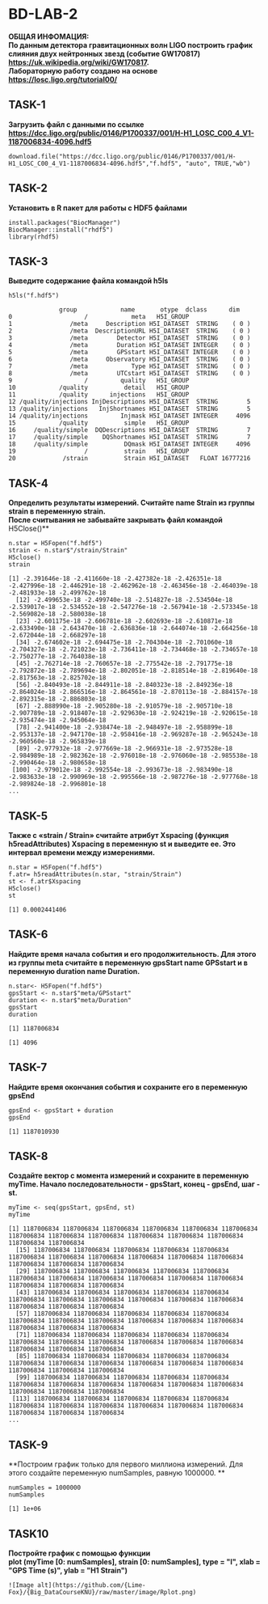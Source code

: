 # **BD-LAB-2**

**ОБЩАЯ ИНФОМАЦИЯ:**                                                                                                                       
**По данным детектора гравитационных волн LIGO построить график слияния двух нейтронных звезд                                           (cобытие GW170817)
https://uk.wikipedia.org/wiki/GW170817.                                                                                                   
Лабораторную работу создано на основе
https://losc.ligo.org/tutorial00/**

## **TASK-1** 
**Загрузить файл с данными по ссылке
https://dcc.ligo.org/public/0146/P1700337/001/H-H1_LOSC_C00_4_V1-1187006834-4096.hdf5**

```
download.file("https://dcc.ligo.org/public/0146/P1700337/001/H-H1_LOSC_C00_4_V1-1187006834-4096.hdf5","f.hdf5", "auto", TRUE,"wb")
```

## **TASK-2** 
**Установить в R пакет для работы с HDF5 файлами**

```
install.packages("BiocManager")
BiocManager::install("rhdf5")
library(rhdf5)
```
## **TASK-3** 
**Выведите содержание файла командой h5ls**

```
h5ls("f.hdf5")
```
```
              group            name       otype  dclass      dim
0                    /            meta   H5I_GROUP                 
1                /meta     Description H5I_DATASET  STRING    ( 0 )
2                /meta  DescriptionURL H5I_DATASET  STRING    ( 0 )
3                /meta        Detector H5I_DATASET  STRING    ( 0 )
4                /meta        Duration H5I_DATASET INTEGER    ( 0 )
5                /meta        GPSstart H5I_DATASET INTEGER    ( 0 )
6                /meta     Observatory H5I_DATASET  STRING    ( 0 )
7                /meta            Type H5I_DATASET  STRING    ( 0 )
8                /meta        UTCstart H5I_DATASET  STRING    ( 0 )
9                    /         quality   H5I_GROUP                 
10            /quality          detail   H5I_GROUP                 
11            /quality      injections   H5I_GROUP                 
12 /quality/injections InjDescriptions H5I_DATASET  STRING        5
13 /quality/injections   InjShortnames H5I_DATASET  STRING        5
14 /quality/injections         Injmask H5I_DATASET INTEGER     4096
15            /quality          simple   H5I_GROUP                 
16     /quality/simple  DQDescriptions H5I_DATASET  STRING        7
17     /quality/simple    DQShortnames H5I_DATASET  STRING        7
18     /quality/simple          DQmask H5I_DATASET INTEGER     4096
19                   /          strain   H5I_GROUP                 
20             /strain          Strain H5I_DATASET   FLOAT 16777216
```


## **TASK-4** 
**Определить результаты измерений.
Считайте name Strain из группы strain в переменную strain.                                                                               
После считывания не забывайте закрывать файл командой**
H5Close()**

```
n.star = H5Fopen("f.hdf5")
strain <- n.star$"/strain/Strain"
H5close()
strain
```
```
[1] -2.391646e-18 -2.411660e-18 -2.427382e-18 -2.426351e-18 -2.427996e-18 -2.446291e-18 -2.462962e-18 -2.463456e-18 -2.464039e-18 -2.481933e-18 -2.499762e-18
  [12] -2.499653e-18 -2.499740e-18 -2.514827e-18 -2.534504e-18 -2.539017e-18 -2.534552e-18 -2.547276e-18 -2.567941e-18 -2.573345e-18 -2.569082e-18 -2.580038e-18
  [23] -2.601175e-18 -2.606781e-18 -2.602693e-18 -2.610871e-18 -2.633490e-18 -2.643470e-18 -2.636836e-18 -2.644074e-18 -2.664256e-18 -2.672044e-18 -2.668297e-18
  [34] -2.674602e-18 -2.694475e-18 -2.704304e-18 -2.701060e-18 -2.704327e-18 -2.721023e-18 -2.736411e-18 -2.734468e-18 -2.734657e-18 -2.750277e-18 -2.764038e-18
  [45] -2.762714e-18 -2.760657e-18 -2.775542e-18 -2.791775e-18 -2.792872e-18 -2.789694e-18 -2.802051e-18 -2.818514e-18 -2.819640e-18 -2.817563e-18 -2.825702e-18
  [56] -2.840493e-18 -2.844911e-18 -2.840323e-18 -2.849236e-18 -2.864024e-18 -2.866516e-18 -2.864561e-18 -2.870113e-18 -2.884157e-18 -2.892315e-18 -2.886803e-18
  [67] -2.888990e-18 -2.905280e-18 -2.910579e-18 -2.905710e-18 -2.907789e-18 -2.918407e-18 -2.929630e-18 -2.924219e-18 -2.920615e-18 -2.935474e-18 -2.945064e-18
  [78] -2.941400e-18 -2.938474e-18 -2.948497e-18 -2.958899e-18 -2.953137e-18 -2.947170e-18 -2.958416e-18 -2.969287e-18 -2.965243e-18 -2.960560e-18 -2.965839e-18
  [89] -2.977932e-18 -2.977669e-18 -2.966931e-18 -2.973528e-18 -2.984989e-18 -2.982362e-18 -2.976018e-18 -2.976060e-18 -2.985538e-18 -2.990464e-18 -2.980658e-18
 [100] -2.979012e-18 -2.992554e-18 -2.993673e-18 -2.983490e-18 -2.983633e-18 -2.990969e-18 -2.995566e-18 -2.987276e-18 -2.977768e-18 -2.989824e-18 -2.996801e-18
...
```

## **TASK-5** 
**Также с «strain / Strain» считайте атрибут Xspacing (функция h5readAttributes) Xspacing в переменную st и выведите ее. 
Это интервал времени между измерениями.**

```
n.star = H5Fopen("f.hdf5")
f.atr= h5readAttributes(n.star, "strain/Strain")
st <- f.atr$Xspacing
H5close()
st
```
```
[1] 0.0002441406
```

## **TASK-6** 
**Найдите время начала события и его продолжительность. 
Для этого из группы meta считайте в переменную gpsStart name GPSstart 
и 
в переменную duration name Duration.**

```
n.star<- H5Fopen("f.hdf5")
gpsStart <- n.star$"meta/GPSstart"
duration <- n.star$"meta/Duration"
gpsStart
duration 
```
```
[1] 1187006834
```
```
[1] 4096
```

## **TASK-7** 
**Найдите время окончания события и сохраните его в переменную gpsEnd**

```
gpsEnd <- gpsStart + duration
gpsEnd
```
```
[1] 1187010930
```


## **TASK-8**
**Создайте вектор с момента измерений и сохраните в переменную myTime. 
Начало последовательности - gpsStart, конец - gpsEnd, шаг - st.** 

```
myTime <- seq(gpsStart, gpsEnd, st)
myTime
```
```
[1] 1187006834 1187006834 1187006834 1187006834 1187006834 1187006834 1187006834 1187006834 1187006834 1187006834 1187006834 1187006834 1187006834 1187006834
  [15] 1187006834 1187006834 1187006834 1187006834 1187006834 1187006834 1187006834 1187006834 1187006834 1187006834 1187006834 1187006834 1187006834 1187006834
  [29] 1187006834 1187006834 1187006834 1187006834 1187006834 1187006834 1187006834 1187006834 1187006834 1187006834 1187006834 1187006834 1187006834 1187006834
  [43] 1187006834 1187006834 1187006834 1187006834 1187006834 1187006834 1187006834 1187006834 1187006834 1187006834 1187006834 1187006834 1187006834 1187006834
  [57] 1187006834 1187006834 1187006834 1187006834 1187006834 1187006834 1187006834 1187006834 1187006834 1187006834 1187006834 1187006834 1187006834 1187006834
  [71] 1187006834 1187006834 1187006834 1187006834 1187006834 1187006834 1187006834 1187006834 1187006834 1187006834 1187006834 1187006834 1187006834 1187006834
  [85] 1187006834 1187006834 1187006834 1187006834 1187006834 1187006834 1187006834 1187006834 1187006834 1187006834 1187006834 1187006834 1187006834 1187006834
  [99] 1187006834 1187006834 1187006834 1187006834 1187006834 1187006834 1187006834 1187006834 1187006834 1187006834 1187006834 1187006834 1187006834 1187006834
 [113] 1187006834 1187006834 1187006834 1187006834 1187006834 1187006834 1187006834 1187006834 1187006834 1187006834 1187006834 1187006834 1187006834 1187006834
...
```

## **TASK-9** 
**Построим график только для первого миллиона измерений. 
Для этого создайте переменную numSamples, равную 1000000. ** 

```
numSamples = 1000000
numSamples
```
```
[1] 1e+06
```

## **TASK10** 
**Постройте график с помощью функции                                                                                                     
plot (myTime [0: numSamples], strain [0: numSamples], type = "l", xlab = "GPS Time (s)", ylab = "H1 Strain")** 

```
![Image alt](https://github.com/{Lime-Fox}/{Big_DataCourseKNU}/raw/master/image/Rplot.png)


```
```
```

